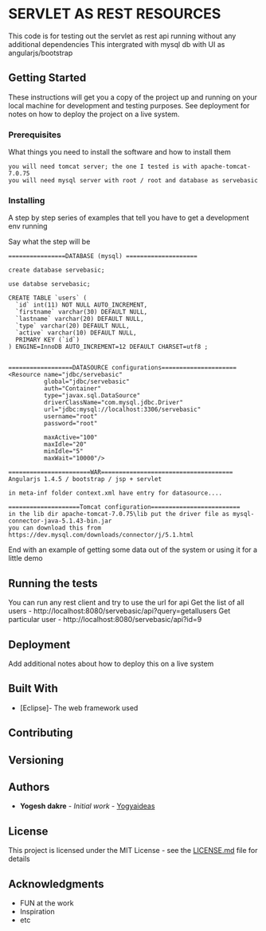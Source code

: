 # SERVLET AS REST RESOURCES

This code is for testing out the servlet as rest api running without any additional dependencies
This intergrated with mysql db
with UI as angularjs/bootstrap

## Getting Started

These instructions will get you a copy of the project up and running on your local machine for development and testing purposes. See deployment for notes on how to deploy the project on a live system.

### Prerequisites

What things you need to install the software and how to install them

```
you will need tomcat server; the one I tested is with apache-tomcat-7.0.75
you will need mysql server with root / root and database as servebasic

```

### Installing

A step by step series of examples that tell you have to get a development env running

Say what the step will be

```
================DATABASE (mysql) ====================

create database servebasic;

use databse servebasic;

CREATE TABLE `users` (
  `id` int(11) NOT NULL AUTO_INCREMENT,
  `firstname` varchar(30) DEFAULT NULL,
  `lastname` varchar(20) DEFAULT NULL,
  `type` varchar(20) DEFAULT NULL,
  `active` varchar(10) DEFAULT NULL,
  PRIMARY KEY (`id`)
) ENGINE=InnoDB AUTO_INCREMENT=12 DEFAULT CHARSET=utf8 ;


==================DATASOURCE configurations=====================
<Resource name="jdbc/servebasic" 
		  global="jdbc/servebasic" 
		  auth="Container" 
		  type="javax.sql.DataSource" 
		  driverClassName="com.mysql.jdbc.Driver" 
		  url="jdbc:mysql://localhost:3306/servebasic" 
		  username="root" 
		  password="root" 
		  
		  maxActive="100" 
		  maxIdle="20" 
		  minIdle="5" 
		  maxWait="10000"/>

=======================WAR=====================================
Angularjs 1.4.5 / bootstrap / jsp + servlet 

in meta-inf folder context.xml have entry for datasource....

====================Tomcat configuration=========================
in the lib dir apache-tomcat-7.0.75\lib put the driver file as mysql-connector-java-5.1.43-bin.jar
you can download this from  https://dev.mysql.com/downloads/connector/j/5.1.html

```

End with an example of getting some data out of the system or using it for a little demo

## Running the tests

You can run any rest client and try to use the url for api
Get the list of all users   -   http://localhost:8080/servebasic/api?query=getallusers
Get particular user  - http://localhost:8080/servebasic/api?id=9

## Deployment

Add additional notes about how to deploy this on a live system

## Built With

* [Eclipse]- The web framework used


## Contributing


## Versioning


## Authors

* **Yogesh dakre** - *Initial work* - [Yogyaideas](http://slcdaffodils.github.io/daffo)



## License

This project is licensed under the MIT License - see the [LICENSE.md](LICENSE.md) file for details

## Acknowledgments

* FUN at the work
* Inspiration
* etc
